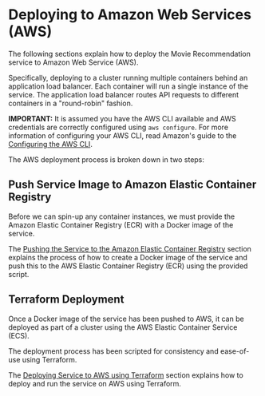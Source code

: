 # Deploying to Amazon Web Services (AWS)

The following sections explain how to deploy the Movie Recommendation service to Amazon Web Service (AWS).

Specifically, deploying to a cluster running multiple containers behind an application load balancer. Each container will run a single instance of the service. The application load balancer routes API requests to different containers in a "round-robin" fashion. 

**IMPORTANT:** It is assumed you have the AWS CLI available and AWS credentials are correctly configured using `aws configure`. For more information of configuring your AWS CLI, read Amazon's guide to the [Configuring the AWS CLI](https://docs.aws.amazon.com/cli/latest/userguide/cli-chap-configure.html).

The AWS deployment process is broken down in two steps:

## Push Service Image to Amazon Elastic Container Registry

Before we can spin-up any container instances, we must provide the Amazon Elastic Container Registry (ECR) with a Docker image of the service.

The [Pushing the Service to the Amazon Elastic Container Registry](./repository) section explains the process of how to create a Docker image of the service and push this to the AWS Elastic Container Registry (ECR) using the provided script.

## Terraform Deployment

Once a Docker image of the service has been pushed to AWS, it can be deployed as part of a cluster using the AWS Elastic Container Service (ECS).

The deployment process has been scripted for consistency and ease-of-use using Terraform.

The [Deploying Service to AWS using Terraform](./terraform) section explains how to deploy and run the service on AWS using Terraform.